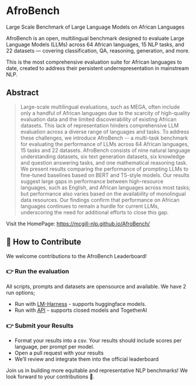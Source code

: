 # AfroBench
Large Scale Benchmark of Large Language Models on African Languages

AfroBench is an open, multilingual benchmark designed to evaluate Large Language Models (LLMs) across 64 African languages, 15 NLP tasks, and 22 datasets — covering classification, QA, reasoning, generation, and more.

This is the most comprehensive evaluation suite for African languages to date, created to address their persistent underrepresentation in mainstream NLP.

## Abstract
> Large-scale multilingual evaluations, such as MEGA, often include only a handful of African languages due to the scarcity of high-quality evaluation data and the limited discoverability of existing African datasets. This lack of representation hinders comprehensive LLM evaluation across a diverse range of languages and tasks. To address these challenges, we introduce AfroBench -- a multi-task benchmark for evaluating the performance of LLMs across 64 African languages, 15 tasks and 22 datasets. AfroBench consists of nine natural language understanding datasets, six text generation datasets, six knowledge and question answering tasks, and one mathematical reasoning task. We present results comparing the performance of prompting LLMs to fine-tuned baselines based on BERT and T5-style models. Our results suggest large gaps in performance between high-resource languages, such as English, and African languages across most tasks; but performance also varies based on the availability of monolingual data resources. Our findings confirm that performance on African languages continues to remain a hurdle for current LLMs, underscoring the need for additional efforts to close this gap.

Visit the HomePage: https://mcgill-nlp.github.io/AfroBench/

## 🤝 How to Contribute
We welcome contributions to the AfroBench Leaderboard!
### 👉 Run the evaluation
All scripts, prompts and datasets are opensource and available. We have 2 run options;
* Run with [LM-Harness](https://github.com/EleutherAI/lm-evaluation-harness/tree/main/lm_eval/tasks/afrobench) - supports huggingface models.
* Run with [API](https://github.com/McGill-NLP/AfroBench/tree/main/prompt_with_API) - supports closed models and TogetherAI

### 👉 Submit your Results
* Format your results into a csv. Your results should include scores per language, per prompt per model.
* Open a pull request with your results
* We’ll review and integrate them into the official leaderboard

Join us in building more equitable and representative NLP benchmarks! We look forward to your contributions 🎉.